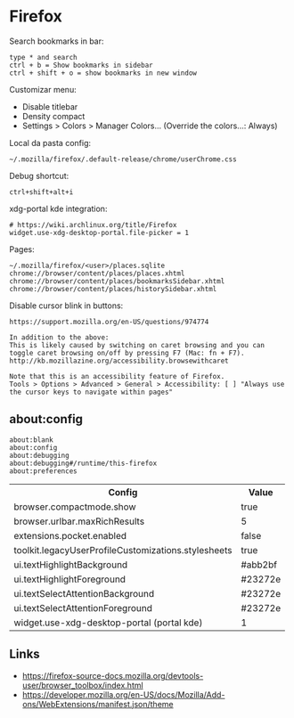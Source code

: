 # Firefox

Search bookmarks in bar:

```
type * and search
ctrl + b = Show bookmarks in sidebar
ctrl + shift + o = show bookmarks in new window
```

Customizar menu:

- Disable titlebar
- Density compact
- Settings > Colors > Manager Colors... (Override the colors...: Always)

Local da pasta config:

```
~/.mozilla/firefox/.default-release/chrome/userChrome.css
```

Debug shortcut:

```
ctrl+shift+alt+i
```

xdg-portal kde integration:

```
# https://wiki.archlinux.org/title/Firefox
widget.use-xdg-desktop-portal.file-picker = 1
```

Pages:

```
~/.mozilla/firefox/<user>/places.sqlite
chrome://browser/content/places/places.xhtml
chrome://browser/content/places/bookmarksSidebar.xhtml
chrome://browser/content/places/historySidebar.xhtml
```

Disable cursor blink in buttons:

```
https://support.mozilla.org/en-US/questions/974774

In addition to the above:
This is likely caused by switching on caret browsing and you can toggle caret browsing on/off by pressing F7 (Mac: fn + F7).
http://kb.mozillazine.org/accessibility.browsewithcaret

Note that this is an accessibility feature of Firefox.
Tools > Options > Advanced > General > Accessibility: [ ] "Always use the cursor keys to navigate within pages"
```

## about:config

```
about:blank
about:config
about:debugging
about:debugging#/runtime/this-firefox
about:preferences
```

<table>
  <tr>
    <th>Config</th>
    <th>Value</th>
  </tr>
  <tr>
    <td>browser.compactmode.show</td>
    <td>true</td>
  </tr>
  <tr>
    <td>browser.urlbar.maxRichResults</td>
    <td>5</td>
  </tr>
  <tr>
    <td>extensions.pocket.enabled</td>
    <td>false</td>
  </tr>
  <tr>
    <td>toolkit.legacyUserProfileCustomizations.stylesheets</td>
    <td>true</td>
  </tr>
  <tr>
    <td>ui.textHighlightBackground</td>
    <td>#abb2bf</td>
  </tr>
  <tr>
    <td>ui.textHighlightForeground</td>
    <td>#23272e</td>
  </tr>
    <td>ui.textSelectAttentionBackground</td>
    <td>#23272e</td>
  </tr>
    <td>ui.textSelectAttentionForeground</td>
    <td>#23272e</td>
  </tr>
  <tr>
    <td>widget.use-xdg-desktop-portal (portal kde)</td>
    <td>1</td>
  </tr>
</table>

## Links

- https://firefox-source-docs.mozilla.org/devtools-user/browser_toolbox/index.html
- https://developer.mozilla.org/en-US/docs/Mozilla/Add-ons/WebExtensions/manifest.json/theme
